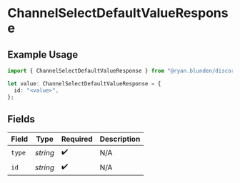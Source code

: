 # ChannelSelectDefaultValueResponse

## Example Usage

```typescript
import { ChannelSelectDefaultValueResponse } from "@ryan.blunden/discord-sdk/models/components";

let value: ChannelSelectDefaultValueResponse = {
  id: "<value>",
};
```

## Fields

| Field              | Type               | Required           | Description        |
| ------------------ | ------------------ | ------------------ | ------------------ |
| `type`             | *string*           | :heavy_check_mark: | N/A                |
| `id`               | *string*           | :heavy_check_mark: | N/A                |